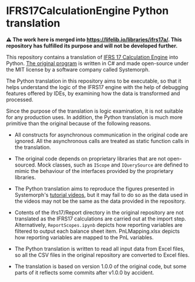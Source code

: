 # IFRS17CalculationEngine Python translation

**:warning: The work here is merged into https://lifelib.io/libraries/ifrs17a/. This repository has fulfilled its purpose and will not be developed further.**

This repository contains a translation of
[IFRS 17 Calculation Engine][1]
into Python.
[The original program][1] is written in C# and made open-source under the MIT license
by a software company called Systemorph. 

[1]: https://github.com/Systemorph/IFRS17CalculationEngine

The Python translation in this repository aims to be executable,
so that it helps understand the logic of the IFRS17 engine with the help
of debugging features offered by IDEs, by examining how the data is
transformed and processed.

Since the purpose of the translation is logic examination,
it is not suitable for any production uses. 
In addition, the Python translation is much more primitive than the original 
because of the following reasons.

* All constructs for asynchronous communication in the original code 
  are ignored. All the asynchronous calls are treated as static function calls in the translation.

* The original code depends on proprietary libraries that are not open-sourced.
  Mock classes, such as `IScope` and `IQuerySource` are defined to mimic the behaviour of the interfaces
  provided by the proprietary libraries.

* The Python translation aims to reproduce the figures presented
  in Systemorph's [tutorial videos](https://www.youtube.com/@systemorph/videos), 
  but it may fail to do so as the data used in the videos may not be 
  the same as the data provided in the repository.

* Cotents of the ifrs17/Report directory in the original repository are not translated
  as the IFRS17 calculations are carried out at the import step. 
  Alternatively, `ReportScopes.ipynb` depicts how reporting variables are filtered
  to output each balance sheet item. PnLMapping.xlsx depicts how reporting variables
  are mapped to the PnL variables.

* The Python translation is written to read all input data from Excel files,
  so all the CSV files in the original repository are converted to Excel files.

* The translation is based on version 1.0.0 of the original code,
  but some parts of it reflects some commits after
  v1.0.0 by accident.

